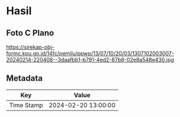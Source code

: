 # Hasil

## Foto C Plano

https://sirekap-obj-formc.kpu.go.id/14fc/pemilu/ppwp/13/07/10/20/03/1307102003007-20240214-220408--3daafbb1-b791-4ed2-87b8-02e8a548e430.jpg


## Metadata

| Key        | Value               |
| ---------- | ------------------- |
| Time Stamp | 2024-02-20 13:00:00 |



